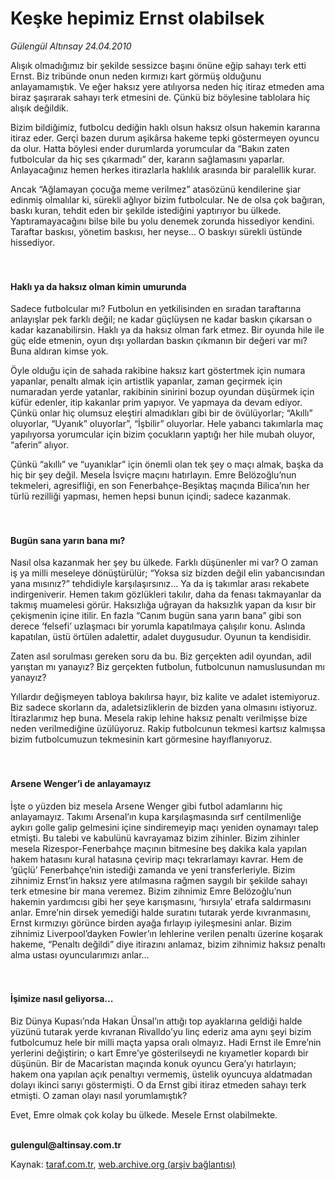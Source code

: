 # Keşke hepimiz Ernst olabilsek

*Gülengül Altınsay 24.04.2010*

<div class="yazi"><p>Alışık olmadığımız bir şekilde sessizce başını önüne eğip sahayı terk etti Ernst. Biz tribünde onun neden kırmızı kart görmüş olduğunu anlayamamıştık. Ve eğer haksız yere atılıyorsa neden hiç itiraz etmeden ama biraz şaşırarak sahayı terk etmesini de. Çünkü biz böylesine tablolara hiç alışık değildik. </p>
<p>Bizim bildiğimiz, futbolcu dediğin haklı olsun haksız olsun hakemin kararına itiraz eder. Gerçi bazen durum aşikârsa hakeme tepki göstermeyen oyuncu da olur. Hatta böylesi ender durumlarda yorumcular da “Bakın zaten futbolcular da hiç ses çıkarmadı” der, kararın sağlamasını yaparlar. Anlayacağınız hemen herkes itirazlarla haklılık arasında bir paralellik kurar.</p>
<p>Ancak “Ağlamayan çocuğa meme verilmez” atasözünü kendilerine şiar edinmiş olmalılar ki, sürekli ağlıyor bizim futbolcular. Ne de olsa çok bağıran, baskı kuran, tehdit eden bir şekilde istediğini yaptırıyor bu ülkede. Yaptıramayacağını bilse bile bu yolu denemek zorunda hissediyor kendini. Taraftar baskısı, yönetim baskısı, her neyse... O baskıyı sürekli üstünde hissediyor.</p>
<h4><br/><br/>Haklı ya da haksız olman kimin umurunda</h4>
<p>Sadece futbolcular mı? Futbolun en yetkilisinden en sıradan taraftarına anlayışlar pek farklı değil; ne kadar güçlüysen ne kadar baskın çıkarsan o kadar kazanabilirsin. Haklı ya da haksız olman fark etmez. Bir oyunda hile ile güç elde etmenin, oyun dışı yollardan baskın çıkmanın bir değeri var mı? Buna aldıran kimse yok.</p>
<p>Öyle olduğu için de sahada rakibine haksız kart göstertmek için numara yapanlar, penaltı almak için artistlik yapanlar, zaman geçirmek için numaradan yerde yatanlar, rakibinin sinirini bozup oyundan düşürmek için küfür edenler, itip kakanlar prim yapıyor. Ve yapmaya da devam ediyor. Çünkü onlar hiç olumsuz eleştiri almadıkları gibi bir de övülüyorlar; “Akıllı” oluyorlar, “Uyanık” oluyorlar”, “İşbilir” oluyorlar. Hele yabancı takımlarla maç yapılıyorsa yorumcular için bizim çocukların yaptığı her hile mubah oluyor, “aferin” alıyor.</p>
<p>Çünkü “akıllı” ve “uyanıklar” için önemli olan tek şey o maçı almak, başka da hiç bir şey değil. Mesela İsviçre maçını hatırlayın. Emre Belözoğlu’nun tekmeleri, agresifliği, en son Fenerbahçe-Beşiktaş maçında Bilica’nın her türlü rezilliği yapması, hemen hepsi bunun içindi; sadece kazanmak. </p>
<h4><br/><br/>Bugün sana yarın bana mı?</h4>
<p>Nasıl olsa kazanmak her şey bu ülkede. Farklı düşünenler mi var? O zaman iş ya milli meseleye dönüştürülür; “Yoksa siz bizden değil elin yabancısından yana mısınız?” tehdidiyle karşılaşırsınız... Ya da iş takımlar arası rekabete indirgeniverir. Hemen takım gözlükleri takılır, daha da fenası takmayanlar da takmış muamelesi görür. Haksızlığa uğrayan da haksızlık yapan da kısır bir çekişmenin içine itilir. En fazla “Canım bugün sana yarın bana” gibi son derece ‘felsefi’ uzlaşmacı bir yorumla kapatılmaya çalışılır konu. Aslında kapatılan, üstü örtülen adalettir, adalet duygusudur. Oyunun ta kendisidir.</p>
<p>Zaten asıl sorulması gereken soru da bu. Biz gerçekten adil oyundan, adil yarıştan mı yanayız? Biz gerçekten futbolun, futbolcunun namuslusundan mı yanayız?</p>
<p>Yıllardır değişmeyen tabloya bakılırsa hayır, biz kalite ve adalet istemiyoruz. Biz sadece skorların da, adaletsizliklerin de bizden yana olmasını istiyoruz. İtirazlarımız hep buna. Mesela rakip lehine haksız penaltı verilmişse bize neden verilmediğine üzülüyoruz. Rakip futbolcunun tekmesi kartsız kalmışsa bizim futbolcumuzun tekmesinin kart görmesine hayıflanıyoruz. </p>
<h4><br/><br/>Arsene Wenger’i de anlayamayız</h4>
<p>İşte o yüzden biz mesela Arsene Wenger gibi futbol adamlarını hiç anlayamayız. Takımı Arsenal’ın kupa karşılaşmasında sırf centilmenliğe aykırı golle galip gelmesini içine sindiremeyip maçı yeniden oynamayı talep etmişti. Bu talebi ve kabulünü kavrayamaz bizim zihinler. Bizim zihinler mesela Rizespor-Fenerbahçe maçının bitmesine beş dakika kala yapılan hakem hatasını kural hatasına çevirip maçı tekrarlamayı kavrar. Hem de ‘güçlü’ Fenerbahçe’nin istediği zamanda ve yeni transferleriyle. Bizim zihnimiz Ernst’in haksız yere atılmasına rağmen saygılı bir şekilde sahayı terk etmesine bir mana veremez. Bizim zihnimiz Emre Belözoğlu’nun hakemin yardımcısı gibi her şeye karışmasını, ‘hırsıyla’ etrafa saldırmasını anlar. Emre’nin dirsek yemediği halde suratını tutarak yerde kıvranmasını, Ernst kırmızıyı görünce birden ayağa fırlayıp iyileşmesini anlar. Bizim zihnimiz Liverpool’dayken Fowler’ın lehlerine verilen penaltı üzerine koşarak hakeme, “Penaltı değildi” diye itirazını anlamaz, bizim zihnimiz haksız penaltı alma ustası oyuncularımızı anlar...</p>
<h4><br/><br/>İşimize nasıl geliyorsa...</h4>
<p>Biz Dünya Kupası’nda Hakan Ünsal’ın attığı top ayaklarına geldiği halde yüzünü tutarak yerde kıvranan Rivalldo’yu linç ederiz ama aynı şeyi bizim futbolcumuz hele bir milli maçta yapsa oralı olmayız. Hadi Ernst ile Emre’nin yerlerini değiştirin; o kart Emre’ye gösterilseydi ne kıyametler kopardı bir düşünün. Bir de Macaristan maçında konuk oyuncu Gera’yı hatırlayın; hakem ona yapılan açık penaltıyı vermemiş, üstelik oyuncuya aldatmadan dolayı ikinci sarıyı göstermişti. O da Ernst gibi itiraz etmeden sahayı terk etmişti. O zaman olayı nasıl yorumlamıştık?</p>
<p>Evet, Emre olmak çok kolay bu ülkede. Mesele Ernst olabilmekte.</p>
<p><b><br/>gulengul@altinsay.com.tr</b></p></div>

Kaynak: [taraf.com.tr](http://www.taraf.com.tr:80/makale/11024.htm), [web.archive.org (arşiv bağlantısı)](http://web.archive.org/web/20100429012356/http://www.taraf.com.tr:80/makale/11024.htm)
